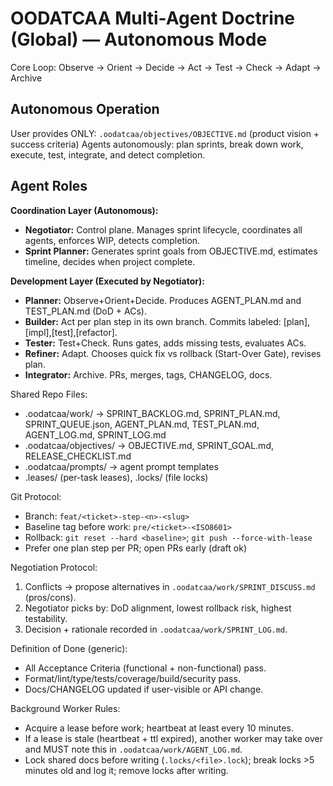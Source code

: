 # OODATCAA Multi-Agent Doctrine (Global) — Autonomous Mode

Core Loop: Observe → Orient → Decide → Act → Test → Check → Adapt → Archive

## Autonomous Operation
User provides ONLY: `.oodatcaa/objectives/OBJECTIVE.md` (product vision + success criteria)
Agents autonomously: plan sprints, break down work, execute, test, integrate, and detect completion.

## Agent Roles

**Coordination Layer (Autonomous):**
- **Negotiator:** Control plane. Manages sprint lifecycle, coordinates all agents, enforces WIP, detects completion.
- **Sprint Planner:** Generates sprint goals from OBJECTIVE.md, estimates timeline, decides when project complete.

**Development Layer (Executed by Negotiator):**
- **Planner:** Observe+Orient+Decide. Produces AGENT_PLAN.md and TEST_PLAN.md (DoD + ACs).
- **Builder:** Act per plan step in its own branch. Commits labeled: [plan],[impl],[test],[refactor].
- **Tester:** Test+Check. Runs gates, adds missing tests, evaluates ACs.
- **Refiner:** Adapt. Chooses quick fix vs rollback (Start-Over Gate), revises plan.
- **Integrator:** Archive. PRs, merges, tags, CHANGELOG, docs.

Shared Repo Files:
- .oodatcaa/work/ → SPRINT_BACKLOG.md, SPRINT_PLAN.md, SPRINT_QUEUE.json, AGENT_PLAN.md, TEST_PLAN.md, AGENT_LOG.md, SPRINT_LOG.md
- .oodatcaa/objectives/ → OBJECTIVE.md, SPRINT_GOAL.md, RELEASE_CHECKLIST.md
- .oodatcaa/prompts/ → agent prompt templates
- .leases/ (per-task leases), .locks/ (file locks)

Git Protocol:
- Branch: `feat/<ticket>-step-<n>-<slug>`
- Baseline tag before work: `pre/<ticket>-<ISO8601>`
- Rollback: `git reset --hard <baseline>`; `git push --force-with-lease`
- Prefer one plan step per PR; open PRs early (draft ok)

Negotiation Protocol:
1) Conflicts → propose alternatives in `.oodatcaa/work/SPRINT_DISCUSS.md` (pros/cons).
2) Negotiator picks by: DoD alignment, lowest rollback risk, highest testability.
3) Decision + rationale recorded in `.oodatcaa/work/SPRINT_LOG.md`.

Definition of Done (generic):
- All Acceptance Criteria (functional + non-functional) pass.
- Format/lint/type/tests/coverage/build/security pass.
- Docs/CHANGELOG updated if user-visible or API change.

Background Worker Rules:
- Acquire a lease before work; heartbeat at least every 10 minutes.
- If a lease is stale (heartbeat + ttl expired), another worker may take over and MUST note this in `.oodatcaa/work/AGENT_LOG.md`.
- Lock shared docs before writing (`.locks/<file>.lock`); break locks >5 minutes old and log it; remove locks after writing.

